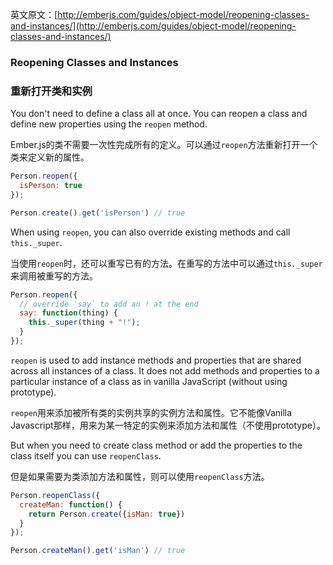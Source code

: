 英文原文：[http://emberjs.com/guides/object-model/reopening-classes-and-instances/](http://emberjs.com/guides/object-model/reopening-classes-and-instances/)

### Reopening Classes and Instances

### 重新打开类和实例

You don't need to define a class all at once. You can reopen a class and
define new properties using the `reopen` method.

Ember.js的类不需要一次性完成所有的定义。可以通过`reopen`方法重新打开一个类来定义新的属性。

```javascript
Person.reopen({
  isPerson: true
});

Person.create().get('isPerson') // true
```

When using `reopen`, you can also override existing methods and
call `this._super`.

当使用`reopen`时，还可以重写已有的方法。在重写的方法中可以通过`this._super`来调用被重写的方法。

```javascript
Person.reopen({
  // override `say` to add an ! at the end
  say: function(thing) {
    this._super(thing + "!");
  }
});
```

`reopen` is used to add instance methods and properties that are shared across all instances of a class. It does not add
methods and properties to a particular instance of a class as in vanilla JavaScript (without using prototype).

`reopen`用来添加被所有类的实例共享的实例方法和属性。它不能像Vanilla Javascript那样，用来为某一特定的实例来添加方法和属性（不使用prototype）。

But when you need to create class method or add the properties to the class itself you can use `reopenClass`.

但是如果需要为类添加方法和属性，则可以使用`reopenClass`方法。

```javascript
Person.reopenClass({
  createMan: function() {
    return Person.create({isMan: true})
  }
});

Person.createMan().get('isMan') // true
```
